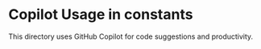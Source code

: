 # Copilot Usage in constants

This directory uses GitHub Copilot for code suggestions and productivity.
